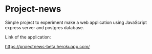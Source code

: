 # Project-news

Simple project to experiment make a web application using JavaScript express server and postgres database.

Link of the application:

https://projectnews-beta.herokuapp.com/
